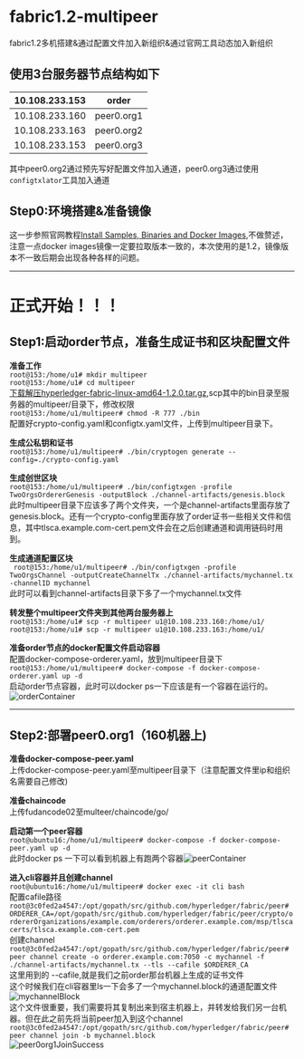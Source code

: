 # fabric1.2-multipeer
fabric1.2多机搭建&amp;通过配置文件加入新组织&amp;通过官网工具动态加入新组织

使用3台服务器节点结构如下
--------
|10.108.233.153|order|
|--|--|
|10.108.233.160| peer0.org1|
|10.108.233.163| peer0.org2|
|10.108.233.153| peer0.org3|

其中peer0.org2通过预先写好配置文件加入通道，peer0.org3通过使用`configtxlator`工具加入通道
## Step0:环境搭建&准备镜像
这一步参照官网教程[Install Samples, Binaries and Docker Images](https://hyperledger-fabric.readthedocs.io/en/release-1.2/install.html),不做赘述，注意一点docker images镜像一定要拉取版本一致的，本次使用的是1.2，镜像版本不一致后期会出现各种各样的问题。
***
# 正式开始！！！
## Step1:启动order节点，准备生成证书和区块配置文件
**准备工作**  
`root@153:/home/u1# mkdir multipeer`  
`root@153:/home/u1# cd multipeer`  
[下载解压hyperledger-fabric-linux-amd64-1.2.0.tar.gz](https://nexus.hyperledger.org/content/repositories/releases/org/hyperledger/fabric/hyperledger-fabric/),scp其中的bin目录至服务器的multipeer/目录下，修改权限  
`root@153:/home/u1/multipeer# chmod -R 777 ./bin`  
配置好crypto-config.yaml和configtx.yaml文件，上传到multipeer目录下。  

**生成公私钥和证书**  
`root@153:/home/u1/multipeer# ./bin/cryptogen generate --config=./crypto-config.yaml`  

**生成创世区块**  
`root@153:/home/u1/multipeer# ./bin/configtxgen -profile TwoOrgsOrdererGenesis -outputBlock ./channel-artifacts/genesis.block`
此时multipeer目录下应该多了两个文件夹，一个是channel-artifacts里面存放了genesis.block。还有一个crypto-config里面存放了order证书一些相关文件和信息，其中tlsca.example.com-cert.pem文件会在之后创建通道和调用链码时用到。  

**生成通道配置区块**  
` root@153:/home/u1/multipeer# ./bin/configtxgen -profile TwoOrgsChannel -outputCreateChannelTx ./channel-artifacts/mychannel.tx -channelID mychannel`  
此时可以看到channel-artifacts目录下多了一个mychannel.tx文件  

**转发整个multipeer文件夹到其他两台服务器上**  
`root@153:/home/u1# scp -r multipeer u1@10.108.233.160:/home/u1/`  
`root@153:/home/u1# scp -r multipeer u1@10.108.233.163:/home/u1/`  

**准备order节点的docker配置文件启动容器**  
配置docker-compose-orderer.yaml，放到multipeer目录下  
`root@153:/home/u1/multipeer# docker-compose -f docker-compose-orderer.yaml up -d`  
启动order节点容器，此时可以docker ps一下应该是有一个容器在运行的。  
![orderContainer](https://github.com/offthewall123/fabric1.2-multipeer/blob/master/imgs/order.PNG)  

***
## Step2:部署peer0.org1（160机器上)  
**准备docker-compose-peer.yaml**  
上传docker-compose-peer.yaml至multipeer目录下（注意配置文件里ip和组织名需要自己修改)

**准备chaincode**  
上传fudancode02至multeer/chaincode/go/  

**启动第一个peer容器**  
`root@ubuntu16:/home/u1/multipeer# docker-compose -f docker-compose-peer.yaml up -d`  
此时docker ps 一下可以看到机器上有跑两个容器![peerContainer](https://github.com/offthewall123/fabric1.2-multipeer/blob/master/imgs/peer0org1.PNG)  

**进入cli容器并且创建channel**  
`root@ubuntu16:/home/u1/multipeer# docker exec -it cli bash`  
配置cafile路径  
`root@3c0fed2a4547:/opt/gopath/src/github.com/hyperledger/fabric/peer# ORDERER_CA=/opt/gopath/src/github.com/hyperledger/fabric/peer/crypto/ordererOrganizations/example.com/orderers/orderer.example.com/msp/tlscacerts/tlsca.example.com-cert.pem`  
创建channel  
`root@3c0fed2a4547:/opt/gopath/src/github.com/hyperledger/fabric/peer# peer channel create -o orderer.example.com:7050 -c mychannel -f ./channel-artifacts/mychannel.tx --tls --cafile $ORDERER_CA`  
这里用到的 --cafile,就是我们之前order那台机器上生成的证书文件  
这个时候我们在cli容器里ls一下会多了一个mychannel.block的通道配置文件  
![mychannelBlock](https://github.com/offthewall123/fabric1.2-multipeer/blob/master/imgs/peer0org1mychannel.PNG)  
这个文件很重要，我们需要将其复制出来到宿主机器上，并转发给我们另一台机器。但在此之前先将当前peer加入到这个channel  
`root@3c0fed2a4547:/opt/gopath/src/github.com/hyperledger/fabric/peer#  peer channel join -b mychannel.block`  
![peer0org1JoinSuccess](https://github.com/offthewall123/fabric1.2-multipeer/blob/master/imgs/peer0org1JoinSuccess.PNG)

